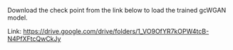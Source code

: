 Download the check point from the link below to load the trained gcWGAN model.

Link: https://drive.google.com/drive/folders/1_VO9OfYR7kOPW4tcB-N4PfXFtcQwCkJy
